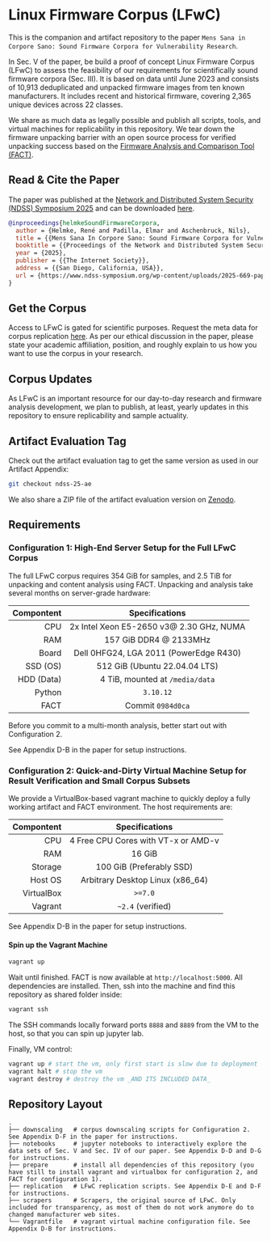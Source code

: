 # Linux Firmware Corpus (LFwC)

This is the companion and artifact repository to the paper `Mens Sana in Corpore Sano: Sound Firmware Corpora for Vulnerability Research`.

In Sec. V of the paper, be build a proof of concept Linux Firmware Corpus (LFwC) to assess the feasibility of our requirements for scientifically sound firmware corpora (Sec. III).
It is based on data until June 2023 and consists of 10,913 deduplicated and unpacked firmware images from ten known manufacturers.
It includes recent and historical firmware, covering 2,365 unique devices across 22 classes.

We share as much data as legally possible and publish all scripts, tools, and virtual machines for replicability in this repository.
We tear down the firmware unpacking barrier with an open source process for verified unpacking success based on the [Firmware Analysis and Comparison Tool (FACT)](https://github.com/fkie-cad/FACT_core).

## Read & Cite the Paper

The paper was published at the [Network and Distributed System Security (NDSS) Symposium 2025](https://www.ndss-symposium.org/ndss2025/) and can be downloaded [here](https://www.ndss-symposium.org/wp-content/uploads/2025-669-paper-1.pdf).

```bibtex
@inproceedings{helmkeSoundFirmwareCorpora,
  author = {Helmke, René and Padilla, Elmar and Aschenbruck, Nils},
  title = {{Mens Sana In Corpore Sano: Sound Firmware Corpora for Vulnerability Research}},
  booktitle = {{Proceedings of the Network and Distributed System Security Symposium (NDSS'25)}},
  year = {2025},
  publisher = {{The Internet Society}},
  address = {{San Diego, California, USA}},
  url = {https://www.ndss-symposium.org/wp-content/uploads/2025-669-paper-1.pdf}
}
```

## Get the Corpus

Access to LFwC is gated for scientific purposes. Request the meta data for corpus replication [here](https://doi.org/10.5281/zenodo.12659436).
As per our ethical discussion in the paper, please state your academic affiliation, position, and roughly explain to us how you want to use the corpus in your research.

## Corpus Updates

As LFwC is an important resource for our day-to-day research and firmware analysis development, we plan to publish, at least, yearly updates in this repository to ensure replicability and sample actuality.

## Artifact Evaluation Tag

Check out the artifact evaluation tag to get the same version as used in our Artifact Appendix:

```sh
git checkout ndss-25-ae
```

We also share a ZIP file of the artifact evaluation version on [Zenodo](https://doi.org/10.5281/zenodo.12659339).

## Requirements

### Configuration 1: High-End Server Setup for the Full LFwC Corpus

The full LFwC corpus requires 354 GiB for samples, and 2.5 TiB for unpacking and content analysis using FACT.
Unpacking and analysis take several months on server-grade hardware:

| **Compontent** |            **Specifications**            |
|---------------:|:----------------------------------------:|
| CPU            | 2x Intel Xeon E5-2650 v3@ 2.30 GHz, NUMA |
| RAM            | 157 GiB DDR4 @ 2133MHz                   |
| Board          | Dell 0HFG24, LGA 2011 (PowerEdge R430)   |
| SSD (OS)       | 512 GiB (Ubuntu 22.04.04 LTS)            |
| HDD (Data)     | 4 TiB, mounted at `/media/data`          |
| Python         | `3.10.12`                                |
| FACT           | Commit `0984d0ca`                        |

Before you commit to a multi-month analysis, better start out with Configuration 2.

See Appendix D-B in the paper for setup instructions.

### Configuration 2: Quick-and-Dirty Virtual Machine Setup for Result Verification and Small Corpus Subsets

We provide a VirtualBox-based vagrant machine to quickly deploy a fully working artifact and FACT environment.
The host requirements are:

| **Compontent** |            **Specifications**            |
|---------------:|:----------------------------------------:|
| CPU            | 4 Free CPU Cores with VT-x or AMD-v      |
| RAM            | 16 GiB                                   |
| Storage        | 100 GiB (Preferably SSD)                 |
| Host OS        | Arbitrary Desktop Linux (x86\_64)        |
| VirtualBox     | `>=7.0`                                  |
| Vagrant        | `~2.4` (verified)                        |

See Appendix D-B in the paper for setup instructions.

#### Spin up the Vagrant Machine

```sh
vagrant up
```

Wait until finished. FACT is now available at `http://localhost:5000`. All dependencies are installed. Then, ssh into the machine and find this repository as shared folder inside:

```sh
vagrant ssh
```

The SSH commands locally forward ports `8888` and `8889` from the VM to the host, so that you can spin up jupyter lab.

Finally, VM control:

```sh
vagrant up # start the vm, only first start is slow due to deployment
vagrant halt # stop the vm
vagrant destroy # destroy the vm _AND ITS INCLUDED DATA_
```

## Repository Layout

```plain
.
├── downscaling   # corpus downscaling scripts for Configuration 2. See Appendix D-F in the paper for instructions.
├── notebooks     # jupyter notebooks to interactively explore the data sets of Sec. V and Sec. IV of our paper. See Appendix D-D and D-G for instructions.
├── prepare       # install all dependencies of this repository (you have still to install vagrant and virtualbox for configuration 2, and FACT for configuration 1).
├── replication   # LFwC replication scripts. See Appendix D-E and D-F for instructions.
├── scrapers      # Scrapers, the original source of LFwC. Only included for transparency, as most of them do not work anymore do to changed manufacturer web sites.
└── Vagrantfile   # vagrant virtual machine configuration file. See Appendix D-B for instructions.
```
